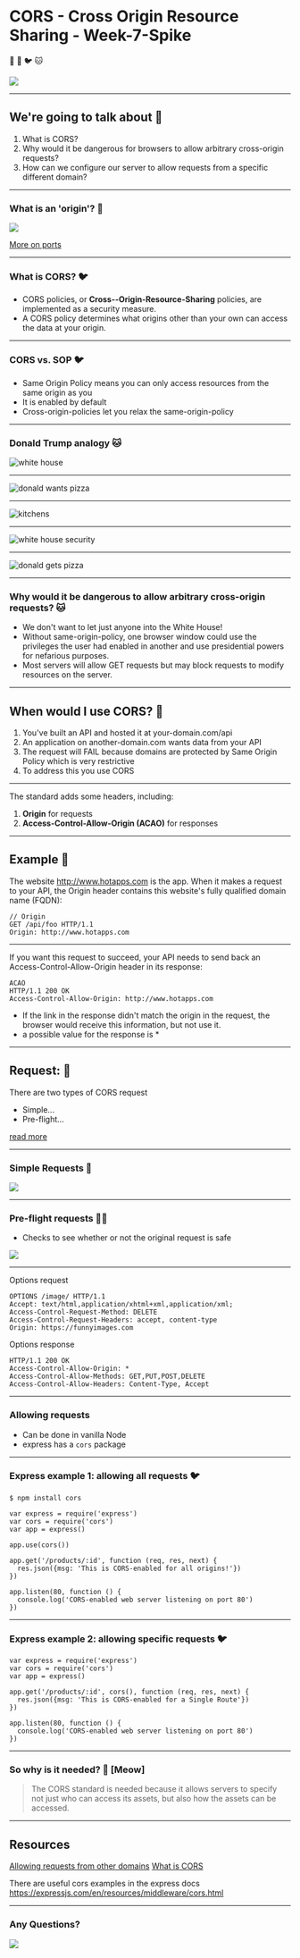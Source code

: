 # CORS - Cross Origin Resource Sharing - Week-7-Spike

:bear: :whale: :bird: :cat: 

![](https://media.giphy.com/media/TIyJGNK325XGciFEnI/giphy.gif)

---

## We're going to talk about :bear: 
1. What is CORS?
2. Why would it be dangerous for browsers to allow arbitrary cross-origin requests?
3. How can we configure our server to allow requests from a specific different domain?

---

### What is an 'origin'? :whale:

![](https://i.imgur.com/cM1j7WY.png)

[More on ports](https://en.wikipedia.org/wiki/Port_(computer_networking))

---

 
### What is CORS?  :bird:

- CORS policies, or **Cross--Origin-Resource-Sharing** policies, are implemented as a security measure. 
- A CORS policy determines what origins other than your own can access the data at your origin.

---

### CORS vs. SOP :bird: 
- Same Origin Policy means you can only access resources from the same origin as you
- It is enabled by default
- Cross-origin-policies let you relax the same-origin-policy

---

### Donald Trump analogy :cat: 

![white house](https://cdn.arstechnica.net/wp-content/uploads/2019/10/GettyImages-1063284214.jpg)

---

![donald wants pizza](https://media.giphy.com/media/l3vRgKqw8Pzwmb62A/giphy.gif)

---

![kitchens](https://media.giphy.com/media/demgpwJ6rs2DS/giphy.gif)

---

![white house security](https://media.giphy.com/media/5eFRKTq4uUeHe1czA5/giphy.gif)

---

![donald gets pizza](https://media.giphy.com/media/gOkl3JJ50kTDO/giphy.gif)

---

### Why would it be dangerous to allow arbitrary cross-origin requests? :cat: 

- We don't want to let just anyone into the White House!
- Without same-origin-policy, one browser window could use the privileges the user had enabled in another and use presidential powers for nefarious purposes.
- Most servers will allow GET requests but may block requests to modify resources on the server. 

---

## When would I use CORS? :bear: 

1. You've built an API and hosted it at your-domain.com/api
2. An application on another-domain.com wants data from your API
3. The request will FAIL because domains are protected by Same Origin Policy which is very restrictive
4. To address this you use CORS

---

The standard adds some headers, including:
1. **Origin** for requests
2. **Access-Control-Allow-Origin (ACAO)** for responses

---

## Example :bear: 

The website http://www.hotapps.com is the app. When it makes a request to your API, the Origin header contains this website's fully qualified domain name (FQDN):

```javascript=
// Origin
GET /api/foo HTTP/1.1
Origin: http://www.hotapps.com
```

---

If you want this request to succeed, your API needs to send back an Access-Control-Allow-Origin header in its response:

```javascript=
ACAO
HTTP/1.1 200 OK
Access-Control-Allow-Origin: http://www.hotapps.com
```

- If the link in the response didn't match the origin in the request, the browser would receive this information, but not use it.
- a possible value for the response is *

---

## Request: :whale:
There are two types of CORS request
- Simple...
- Pre-flight...

[read more](https://developer.mozilla.org/en-US/docs/Web/HTTP/CORS)

---

### Simple Requests :whale:


![](https://media.giphy.com/media/l3q2TGhB8qZhs1tny/giphy.gif)

---

### Pre-flight requests :whale::cat: 

- Checks to see whether or not the original request is safe 

![](https://kevhuang.com/content/images/2015/04/cors-timeline.png)

---

Options request
```
OPTIONS /image/ HTTP/1.1  
Accept: text/html,application/xhtml+xml,application/xml;
Access-Control-Request-Method: DELETE
Access-Control-Request-Headers: accept, content-type  
Origin: https://funnyimages.com  
```

Options response
```
HTTP/1.1 200 OK  
Access-Control-Allow-Origin: *  
Access-Control-Allow-Methods: GET,PUT,POST,DELETE  
Access-Control-Allow-Headers: Content-Type, Accept  
```

---

### Allowing requests
- Can be done in vanilla Node
- express has a ```cors``` package


---

### Express example 1: allowing all requests :bird: 

```$ npm install cors```

```javascript=1
var express = require('express')
var cors = require('cors')
var app = express()

app.use(cors())

app.get('/products/:id', function (req, res, next) {
  res.json({msg: 'This is CORS-enabled for all origins!'})
})

app.listen(80, function () {
  console.log('CORS-enabled web server listening on port 80')
})

```

---

### Express example 2: allowing specific requests :bird: 

```javascript=1
var express = require('express')
var cors = require('cors')
var app = express()

app.get('/products/:id', cors(), function (req, res, next) {
  res.json({msg: 'This is CORS-enabled for a Single Route'})
})

app.listen(80, function () {
  console.log('CORS-enabled web server listening on port 80')
})

```

---

### So why is it needed? :whale: [Meow]
>The CORS standard is needed because it allows servers to specify not just who can access its assets, but also how the assets can be accessed.

---


## Resources

[Allowing requests from other domains](https://apigility.org/documentation/recipes/allowing-request-from-other-domains)
[What is CORS](https://www.codecademy.com/articles/what-is-cors)

There are useful cors examples in the express docs
https://expressjs.com/en/resources/middleware/cors.html

---

### Any Questions?

![](https://media.giphy.com/media/U44jsTIBBkmya4fFI2/giphy.gif)



